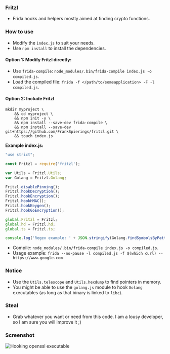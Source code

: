### Fritzl

- Frida hooks and helpers mostly aimed at finding crypto functions.

### How to use

- Modify the `index.js` to suit your needs.
- Use `npm install` to install the dependencies.

#### Option 1: Modify Fritzl directly:

- Use `frida-compile`: `node_modules/.bin/frida-compile index.js -o compiled.js`.
- Load the compiled file: `frida -f </path/to/someapplication> -F -l compiled.js`.

#### Option 2: Include Fritzl

```shell
mkdir myproject \
    && cd myproject \
    && npm init -y \
    && npm install --save-dev frida-compile \
    && npm install --save-dev git+https://github.com/FrankSpierings/fritzl.git \
    && touch index.js
```

__Example index.js:__
```ts
"use strict";

const Fritzl = require('fritzl');

var Utils = Fritzl.Utils;
var Golang = Fritzl.Golang;

Fritzl.disablePinning();
Fritzl.hookDecryption();
Fritzl.hookEncryption();
Fritzl.hookHMAC();
Fritzl.hookKeygen();
Fritzl.hookGoEncryption();

global.Fritzl = Fritzl;
global.hd = Fritzl.hd;
global.ts = Fritzl.ts;

console.log('Regex example: ' + JSON.stringify(Golang.findSymbolsByPattern(/decrypt/i), null, 1));
```

- Compile: `node_modules/.bin/frida-compile index.js -o compiled.js`.
- Usage example: `frida --no-pause -l compiled.js -f $(which curl) -- https://www.google.com`

### Notice

- Use the `Utils.telescope` and `Utils.hexdump` to find pointers in memory.
- You might be able to use the `golang.js` module to hook `Golang` executables (as long as that binary is linked to `libc`).

### Steal

- Grab whatever you want or need from this code. I am a lousy developer, so I am sure you will improve it ;)

### Screenshot

![Hooking openssl executable](./img/example.png)
